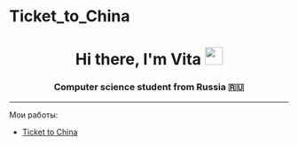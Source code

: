 # Ticket_to_China
<h1 align='center'>Hi there, I'm Vita <img src="https://github.com/blackcater/blackcater/raw/main/images/Hi.gif" height="32"/></h1>
<h3 align='center' class='a'>Computer science student from Russia 🇷🇺</h3>
<hr>
 <p>Мои работы:</p>
  <ul>
    <li><a href='https://vinordvick.github.io/Ticket_to_China/index.html'</a>Ticket to China
    </li>
   </ul>
